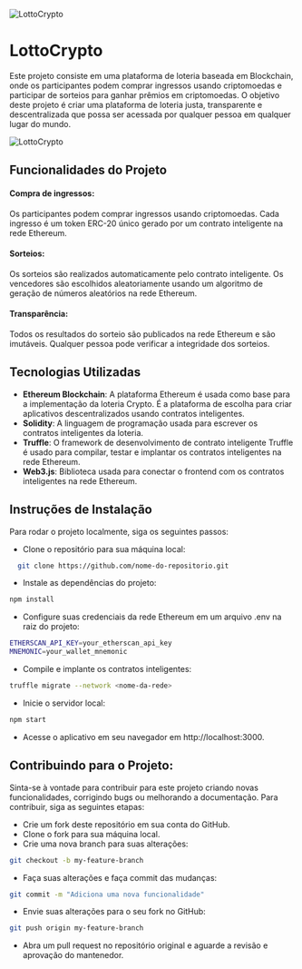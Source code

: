![LottoCrypto](https://i.ibb.co/x5smjPp/Screenshot-8.png)

# LottoCrypto
Este projeto consiste em uma plataforma de loteria baseada em Blockchain, onde os participantes podem comprar ingressos usando criptomoedas e participar de sorteios para ganhar prêmios em criptomoedas. O objetivo deste projeto é criar uma plataforma de loteria justa, transparente e descentralizada que possa ser acessada por qualquer pessoa em qualquer lugar do mundo.

![LottoCrypto](https://i.ibb.co/bRWj61R/image.png)

## Funcionalidades do Projeto

#### Compra de ingressos:
 Os participantes podem comprar ingressos usando criptomoedas. Cada ingresso é um token ERC-20 único gerado por um contrato inteligente na rede Ethereum.
#### Sorteios: 
Os sorteios são realizados automaticamente pelo contrato inteligente. Os vencedores são escolhidos aleatoriamente usando um algoritmo de geração de números aleatórios na rede Ethereum.
#### Transparência: 
Todos os resultados do sorteio são publicados na rede Ethereum e são imutáveis. Qualquer pessoa pode verificar a integridade dos sorteios. 
## Tecnologias Utilizadas

- **Ethereum Blockchain**: A plataforma Ethereum é usada como base para a implementação da loteria Crypto. É a plataforma de escolha para criar aplicativos descentralizados usando contratos inteligentes.
- **Solidity**: A linguagem de programação usada para escrever os contratos inteligentes da loteria.
- **Truffle**: O framework de desenvolvimento de contrato inteligente Truffle é usado para compilar, testar e implantar os contratos inteligentes na rede Ethereum.
- **Web3.js**: Biblioteca usada para conectar o frontend com os contratos inteligentes na rede Ethereum.
## Instruções de Instalação

Para rodar o projeto localmente, siga os seguintes passos:

- Clone o repositório para sua máquina local:

```bash
  git clone https://github.com/nome-do-repositorio.git
```
    
- Instale as dependências do projeto:
```bash
npm install
```
- Configure suas credenciais da rede Ethereum em um arquivo .env na raiz do projeto:
```bash
ETHERSCAN_API_KEY=your_etherscan_api_key
MNEMONIC=your_wallet_mnemonic
```
- Compile e implante os contratos inteligentes:
```bash
truffle migrate --network <nome-da-rede>
```
- Inicie o servidor local:
```bash
npm start
```
- Acesse o aplicativo em seu navegador em http://localhost:3000.

## Contribuindo para o Projeto:

Sinta-se à vontade para contribuir para este projeto criando novas funcionalidades, corrigindo bugs ou melhorando a documentação. Para contribuir, siga as seguintes etapas:

- Crie um fork deste repositório em sua conta do GitHub.
- Clone o fork para sua máquina local.
- Crie uma nova branch para suas alterações:
```bash
git checkout -b my-feature-branch
```
- Faça suas alterações e faça commit das mudanças:
```bash
git commit -m "Adiciona uma nova funcionalidade"
```
- Envie suas alterações para o seu fork no GitHub:
```bash
git push origin my-feature-branch
```
- Abra um pull request no repositório original e aguarde a revisão e aprovação do mantenedor.
